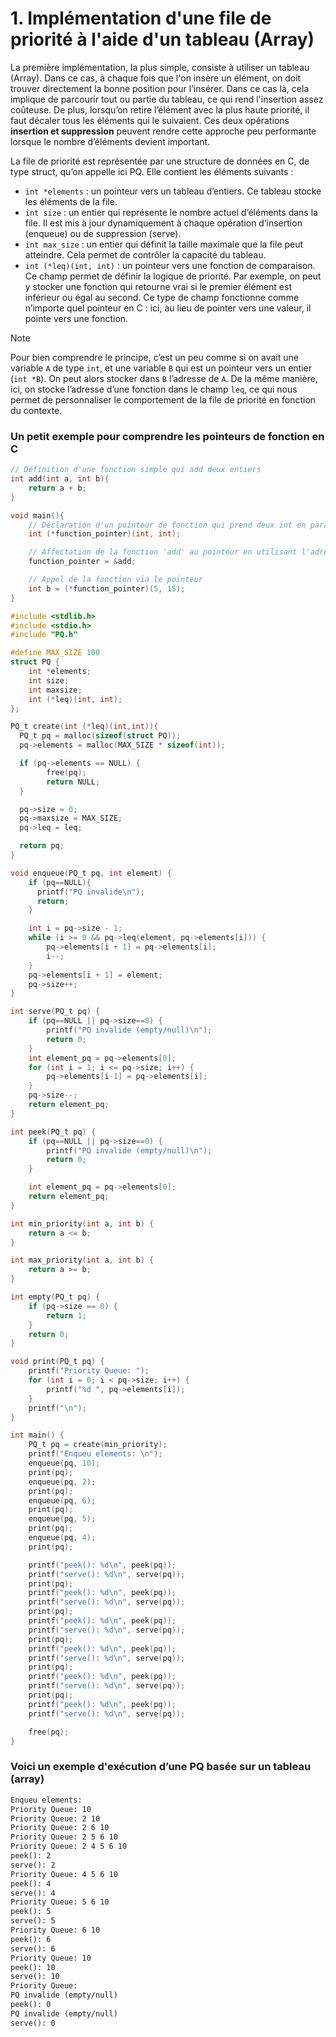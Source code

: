 # 1. Implémentation d'une file de priorité à l'aide d'un tableau (Array)

La première implémentation, la plus simple, consiste à utiliser un tableau (Array). Dans ce cas, à chaque fois que l'on insère un élément, on doit  trouver directement la bonne position pour l’insérer. Dans ce cas là, cela implique de parcourir tout ou partie du tableau, ce qui rend l'insertion assez coûteuse. De plus, lorsqu’on retire l’élément avec la plus haute priorité, il faut décaler tous les éléments qui le suivaient. Ces deux opérations **insertion et suppression** peuvent rendre cette approche peu performante lorsque le nombre d’éléments devient important.


La file de priorité est représentée par une structure de données en C, de type struct, qu’on appelle ici PQ. Elle contient les éléments suivants :

- `int *elements` : un pointeur vers un tableau d’entiers. Ce tableau stocke les éléments de la file.
- `int size` : un entier qui représente le nombre actuel d’éléments dans la file. Il est mis à jour dynamiquement à chaque opération d’insertion (enqueue) ou de suppression (serve).
- `int max_size` : un entier qui définit la taille maximale que la file peut atteindre. Cela permet de contrôler la capacité du tableau.
- `int (*leq)(int, int)` : un pointeur vers une fonction de comparaison. Ce champ permet de définir la logique de priorité. Par exemple, on peut y stocker une fonction qui retourne vrai si le premier élément est inférieur ou égal au second. Ce type de champ fonctionne comme n’importe quel pointeur en C : ici, au lieu de pointer vers une valeur, il pointe vers une fonction.

> [!NOTE]
> Pour bien comprendre le principe, c’est un peu comme si on avait une variable `A` de type `int`, et une variable `B` qui est un pointeur vers un entier (`int *B`). On peut alors stocker dans `B` l’adresse de `A`. De la même manière, ici, on stocke l’adresse d’une fonction dans le champ `leq`, ce qui nous permet de personnaliser le comportement de la file de priorité en fonction du contexte.

### Un petit exemple pour comprendre les pointeurs de fonction en C

```c
// Définition d'une fonction simple qui add deux entiers
int add(int a, int b){
    return a + b;
}

void main(){
    // Déclaration d'un pointeur de fonction qui prend deux int en paramètre et retourne un int
    int (*function_pointer)(int, int);

    // Affectation de la fonction 'add' au pointeur en utilisant l'adresse (&)
    function_pointer = &add;

    // Appel de la fonction via le pointeur
    int b = (*function_pointer)(5, 15);
}
```


```c
#include <stdlib.h>
#include <stdio.h>
#include "PQ.h"

#define MAX_SIZE 100
struct PQ {
    int *elements;
    int size;
    int maxsize;
    int (*leq)(int, int);
};

PQ_t create(int (*leq)(int,int)){
  PQ_t pq = malloc(sizeof(struct PQ));
  pq->elements = malloc(MAX_SIZE * sizeof(int));

  if (pq->elements == NULL) {
        free(pq);
        return NULL;
  }

  pq->size = 0;
  pq->maxsize = MAX_SIZE;
  pq->leq = leq;

  return pq;
}

void enqueue(PQ_t pq, int element) {
    if (pq==NULL){
      printf("PQ invalide\n");
      return;
    }

    int i = pq->size - 1;
    while (i >= 0 && pq->leq(element, pq->elements[i])) {
        pq->elements[i + 1] = pq->elements[i];
        i--;
    }
    pq->elements[i + 1] = element;
    pq->size++;
}

int serve(PQ_t pq) {
    if (pq==NULL || pq->size==0) {
        printf("PQ invalide (empty/null)\n");
        return 0;
    }
    int element_pq = pq->elements[0];
    for (int i = 1; i <= pq->size; i++) {
        pq->elements[i-1] = pq->elements[i];
    }
    pq->size--;
    return element_pq;
}

int peek(PQ_t pq) {
    if (pq==NULL || pq->size==0) {
        printf("PQ invalide (empty/null)\n");
        return 0;
    }

    int element_pq = pq->elements[0];
    return element_pq;
}

int min_priority(int a, int b) {
    return a <= b;
}

int max_priority(int a, int b) {
    return a >= b;
}

int empty(PQ_t pq) {
    if (pq->size == 0) {
        return 1;
    }
    return 0;
}

void print(PQ_t pq) {
    printf("Priority Queue: ");
    for (int i = 0; i < pq->size; i++) {
        printf("%d ", pq->elements[i]);
    }
    printf("\n");
}

int main() {
    PQ_t pq = create(min_priority);
    printf("Enqueu elements: \n");
    enqueue(pq, 10);
    print(pq);
    enqueue(pq, 2);
    print(pq);
    enqueue(pq, 6);
    print(pq);
    enqueue(pq, 5);
    print(pq);
    enqueue(pq, 4);
    print(pq);

    printf("peek(): %d\n", peek(pq));
    printf("serve(): %d\n", serve(pq));
    print(pq);
    printf("peek(): %d\n", peek(pq));
    printf("serve(): %d\n", serve(pq));
    print(pq);
    printf("peek(): %d\n", peek(pq));
    printf("serve(): %d\n", serve(pq));
    print(pq);
    printf("peek(): %d\n", peek(pq));
    printf("serve(): %d\n", serve(pq));
    print(pq);
    printf("peek(): %d\n", peek(pq));
    printf("serve(): %d\n", serve(pq));
    print(pq);
    printf("peek(): %d\n", peek(pq));
    printf("serve(): %d\n", serve(pq));

    free(pq);
}
```

### Voici un exemple d'exécution d’une PQ basée sur un tableau (array)

```txt
Enqueu elements: 
Priority Queue: 10 
Priority Queue: 2 10 
Priority Queue: 2 6 10 
Priority Queue: 2 5 6 10 
Priority Queue: 2 4 5 6 10 
peek(): 2
serve(): 2
Priority Queue: 4 5 6 10 
peek(): 4
serve(): 4
Priority Queue: 5 6 10 
peek(): 5
serve(): 5
Priority Queue: 6 10 
peek(): 6
serve(): 6
Priority Queue: 10 
peek(): 10
serve(): 10
Priority Queue: 
PQ invalide (empty/null)
peek(): 0
PQ invalide (empty/null)
serve(): 0
```
